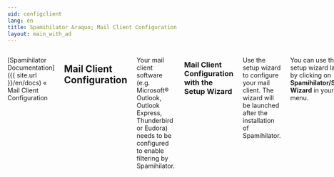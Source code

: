 ```yaml
---
uid: configclient
lang: en
title: Spamihilator &raquo; Mail Client Configuration
layout: main_with_ad
---
```


<div class="row">
<div class="twelve columns" markdown="1">

[Spamihilator Documentation]({{ site.url }}/en/docs) &laquo; Mail Client Configuration

## Mail Client Configuration

Your mail client software (e.g. Microsoft® Outlook, Outlook Express, Thunderbird or Eudora) needs to be configured to enable filtering by Spamihilator.

### Mail Client Configuration with the Setup Wizard

Use the setup wizard to configure your mail client. The wizard will be launched after the installation of Spamihilator.

You can use the setup wizard later by clicking on **Spamihilator/Setup Wizard** in your start menu.

### Manual configuration

1.  Open your mail client and then open the account settings from its menu.  

2.  Enter your username in the following format:  

        pop3server&username[&port]

    If you have an <abbr title="Internet Message Access Protocol">IMAP</abbr> server you may enter your username in almost the same way:

        imapserver&username[&port]

    _The port is optional._  

    Examples:

        pop.gmx.net&anyuser@gmx.net&110
        pop3.web.de&freemailuser
        mail.anyserver.com&anyuser
        imap.theserver.com&myself&143
        imap.anotherserver.com&someoneelse
3.  Enter _localhost_ (or _127.0.0.1_ alternatively) as <abbr title="Post Office Protocol 3">POP3</abbr>/<abbr title="Internet Message Access Protocol">IMAP</abbr> server.  

4.  Save your settings by clicking on **OK**.

### Significant Note

It is very important to use separate server entries for mail _reception_ and for mail _sending_.

The server entries for the mail _reception_ have to be modified for Spamihilator, so he can interconnect the mail client with the mail server.

However, the mail _sending_ entries have to keep the preexisting informations. The reason is, that Spamihilator only operates with the mail reception, and never is involved in sending mail.

Some mail clients tend to change both entries together, which can cause some confusion in mail handling.

### Examples

This is an example from Microsoft® Outlook Express:

![]({{ site.url }}/images/docs/en/mailclientaccountsettings.png)

Now an example from the mail account configuration in Microsoft® Outlook 2010:

![]({{ site.url }}/images/docs/en/mailclientaccountsettings--.png)

</div>
</div>
